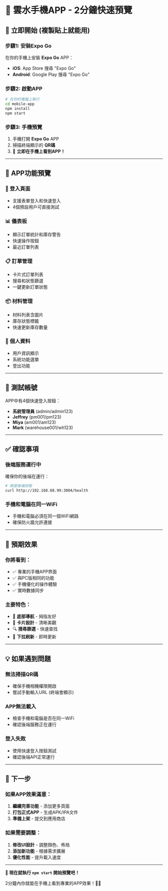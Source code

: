 # 📱 雲水手機APP - 2分鐘快速預覽

## 🚀 **立即開始 (複製貼上就能用)**

### **步驟1: 安裝Expo Go**
在你的手機上安裝 **Expo Go** APP：
- **iOS**: App Store 搜尋 "Expo Go"
- **Android**: Google Play 搜尋 "Expo Go"

### **步驟2: 啟動APP**
```bash
# 在你的電腦上執行
cd mobile-app
npm install
npm start
```

### **步驟3: 手機預覽**
1. 手機打開 **Expo Go** APP
2. 掃描終端顯示的 **QR碼**
3. 🎉 **立即在手機上看到APP！**

---

## 📱 **APP功能預覽**

### **🔐 登入頁面**
- 支援表單登入和快速登入
- 4個預設用戶可直接測試

### **📊 儀表板**
- 顯示訂單統計和庫存警告
- 快速操作按鈕
- 最近訂單列表

### **📋 訂單管理**
- 卡片式訂單列表
- 搜尋和狀態篩選
- 一鍵更新訂單狀態

### **📦 材料管理**
- 材料列表含圖片
- 庫存狀態標籤
- 快速更新庫存數量

### **👤 個人資料**
- 用戶資訊顯示
- 系統功能選單
- 登出功能

---

## 🎯 **測試帳號**

APP中有4個快速登入按鈕：
- **系統管理員** (admin/admin123)
- **Jeffrey** (pm001/pm123)  
- **Miya** (am001/am123)
- **Mark** (warehouse001/wh123)

---

## ✅ **確認事項**

### **後端服務運行中**
確保你的後端在運行：
```bash
# 檢查後端狀態
curl http://192.168.68.99:3004/health
```

### **手機和電腦在同一WiFi**
- 手機和電腦必須在同一個WiFi網路
- 確保防火牆允許連接

---

## 🎉 **預期效果**

### **你將看到：**
- ✅ 專業的手機APP界面
- ✅ 與PC版相同的功能
- ✅ 手機優化的操作體驗
- ✅ 實時數據同步

### **主要特色：**
- 📱 **底部導航** - 拇指友好
- 🎨 **卡片設計** - 清晰美觀
- 🔍 **搜尋篩選** - 快速查找
- 🔄 **下拉刷新** - 即時更新

---

## 💡 **如果遇到問題**

### **無法掃描QR碼**
- 確保手機相機權限開啟
- 嘗試手動輸入URL (終端會顯示)

### **APP無法載入**
- 檢查手機和電腦是否在同一WiFi
- 確認後端服務正在運行

### **登入失敗**
- 使用快速登入按鈕測試
- 確認後端API正常運行

---

## 🚀 **下一步**

### **如果APP效果滿意：**
1. **繼續完善功能** - 添加更多頁面
2. **打包正式APP** - 生成APK/IPA文件
3. **準備上架** - 提交到應用商店

### **如果需要調整：**
1. **修改UI設計** - 調整顏色、佈局
2. **添加新功能** - 根據需求擴展
3. **優化性能** - 提升載入速度

---

**🎯 現在就執行 `npm start` 開始預覽吧！**

2分鐘內你就能在手機上看到專業的APP效果！📱✨